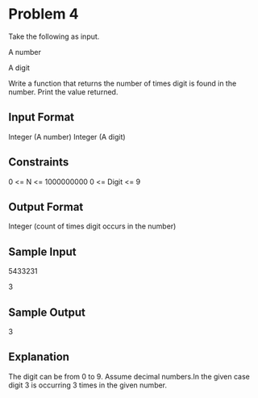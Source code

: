 # Problem 4

Take the following as input.

A number

A digit

Write a function that returns the number of times digit is found in the number. Print the value returned.

## Input Format

Integer (A number) Integer (A digit)

## Constraints

0 <= N <= 1000000000 0 <= Digit <= 9

## Output Format

Integer (count of times digit occurs in the number)

## Sample Input

5433231 

3

## Sample Output

3

## Explanation

The digit can be from 0 to 9. Assume decimal numbers.In the given case digit 3 is occurring 3 times in the given number.
